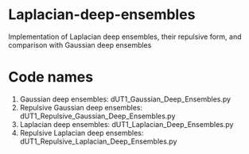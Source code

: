 # Laplacian-deep-ensembles
Implementation of Laplacian deep ensembles, their repulsive form, and comparison with Gaussian deep ensembles 

# Code names
1. Gaussian deep ensembles:               dUT1_Gaussian_Deep_Ensembles.py
2. Repulsive Gaussian deep ensembles:     dUT1_Repulsive_Gaussian_Deep_Ensembles.py
3. Laplacian deep ensembles:              dUT1_Laplacian_Deep_Ensembles.py
4. Repulsive Laplacian deep ensembles:    dUT1_Repulsive_Laplacian_Deep_Ensembles.py
